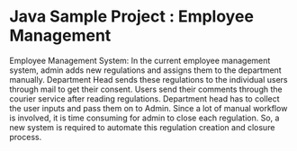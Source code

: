 # Java Sample Project : Employee Management

Employee Management System: In the current employee management system, admin adds new regulations and assigns them to the department manually. Department Head sends these regulations to the individual users through mail to get their consent. Users send their comments through the courier service after reading regulations. Department head has to collect the user inputs and pass them on to Admin. Since a lot of manual workflow is involved, it is time consuming for admin to close each regulation. So, a new system is required to automate this regulation creation and closure process.

